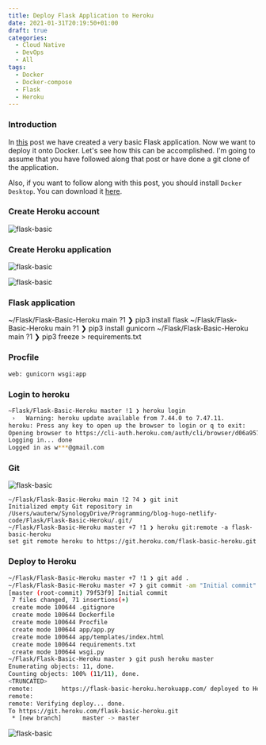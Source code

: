 ```yaml
---
title: Deploy Flask Application to Heroku
date: 2021-01-31T20:19:50+01:00
draft: true
categories:
  - Cloud Native
  - DevOps
  - All
tags:
  - Docker
  - Docker-compose
  - Flask
  - Heroku
---
```


### Introduction

In [this](https://blog.wimwauters.com/devops/2021-02-01-FlaskBasic) post we have created a very basic Flask application. Now we want to deploy it onto Docker. Let's see how this can be accomplished. I'm going to assume that you have followed along that post or have done a git clone of the application.

Also, if you want to follow along with this post, you should install `Docker Desktop`. You can download it [here](https://www.docker.com/products/docker-desktop).


### Create Heroku account

![flask-basic](/images/2021-02-05-1.png)


### Create Heroku application


![flask-basic](/images/2021-02-05-2.png)

![flask-basic](/images/2021-02-05-3.png)


### Flask application

~/Flask/Flask-Basic-Heroku main ?1 ❯ pip3 install flask
~/Flask/Flask-Basic-Heroku main ?1 ❯ pip3 install gunicorn 
~/Flask/Flask-Basic-Heroku main ?1 ❯ pip3 freeze > requirements.txt 


### Procfile

```bash
web: gunicorn wsgi:app
```

### Login to heroku

```bash
~Flask/Flask-Basic-Heroku master !1 ❯ heroku login 
 ›   Warning: heroku update available from 7.44.0 to 7.47.11.
heroku: Press any key to open up the browser to login or q to exit: 
Opening browser to https://cli-auth.heroku.com/auth/cli/browser/d06a957b-1050-48da-aacd-473e68404fbb?requestor=SFMyNTY.g2gDbQAAAA45NC4xMDQuMTE0LjEyMm4GAK4mjll3AWIAAVGA.Y99SRx68GHEp8zvLkMm-h3cp70GQkkvbtPwEM0oTtq0
Logging in... done
Logged in as w***@gmail.com
```


### Git

![flask-basic](/images/2021-02-05-4.png)

```
~/Flask/Flask-Basic-Heroku main !2 ?4 ❯ git init 
Initialized empty Git repository in /Users/wauterw/SynologyDrive/Programming/blog-hugo-netlify-code/Flask/Flask-Basic-Heroku/.git/
~/Flask/Flask-Basic-Heroku master +7 !1 ❯ heroku git:remote -a flask-basic-heroku 
set git remote heroku to https://git.heroku.com/flask-basic-heroku.git

```



### Deploy to Heroku

```bash
~/Flask/Flask-Basic-Heroku master +7 !1 ❯ git add .
~/Flask/Flask-Basic-Heroku master +7 ❯ git commit -am "Initial commit" 
[master (root-commit) 79f53f9] Initial commit
 7 files changed, 71 insertions(+)
 create mode 100644 .gitignore
 create mode 100644 Dockerfile
 create mode 100644 Procfile
 create mode 100644 app/app.py
 create mode 100644 app/templates/index.html
 create mode 100644 requirements.txt
 create mode 100644 wsgi.py
~/Flask/Flask-Basic-Heroku master ❯ git push heroku master 
Enumerating objects: 11, done.
Counting objects: 100% (11/11), done.
<TRUNCATED>
remote:        https://flask-basic-heroku.herokuapp.com/ deployed to Heroku
remote: 
remote: Verifying deploy... done.
To https://git.heroku.com/flask-basic-heroku.git
 * [new branch]      master -> master
```


![flask-basic](/images/2021-02-05-5.png)

